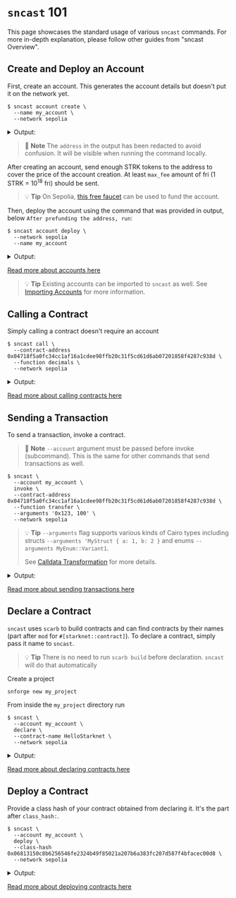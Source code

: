 # `sncast` 101

This page showcases the standard usage of various `sncast` commands.
For more in-depth explanation, please follow other guides from "sncast Overview".

## Create and Deploy an Account

First, create an account.
This generates the account details but doesn't put it on the network yet.

<!-- { "ignored": true } -->
```shell
$ sncast account create \
  --name my_account \
  --network sepolia
```

<details>
<summary>Output:</summary>

```shell
command: account create
add_profile: --add-profile flag was not set. No profile added to snfoundry.toml
address: 0x[..]
max_fee: [..]
message: Account successfully created. Prefund generated address with at least <max_fee> STRK tokens. It is good to send more in the case of higher demand.

After prefunding the address, run:
sncast account deploy --network sepolia --name my_account
```

</details>

> 📝 **Note**
> The `address` in the output has been redacted to avoid confusion.
> It will be visible when running the command locally.

After creating an account, send enough STRK tokens to the address to cover the price of the
account creation.
At least `max_fee` amount of fri (1 STRK = 10<sup>18</sup> fri) should be sent.

> 💡 **Tip**
> On Sepolia, [this free faucet](https://starknet-faucet.vercel.app/) can be used to fund the account.


Then, deploy the account using the command that was provided in output, below `After prefunding the address, run`:

<!-- { "ignored": true } -->
```shell
$ sncast account deploy \
  --network sepolia
  --name my_account
```

<details>
<summary>Output:</summary>

```shell
command: account deploy
transaction_hash: 0x[..]


To see invocation details, visit:
transaction: https://sepolia.starkscan.co/tx/0x[..]
```

</details>

[Read more about accounts here](./account-import.md)

> 💡 **Tip**
> Existing accounts can be imported to `sncast` as well. See [Importing Accounts](./account-import.md) for more
> information.

## Calling a Contract

Simply calling a contract doesn't require an account

```shell
$ sncast call \
  --contract-address 0x04718f5a0fc34cc1af16a1cdee98ffb20c31f5cd61d6ab07201858f4287c938d \
  --function decimals \
  --network sepolia
```

<details>
<summary>Output:</summary>

```shell
command: call
response: [0x12]
```

</details>

[Read more about calling contracts here](./call.md)

## Sending a Transaction

To send a transaction, invoke a contract.

> 📝 **Note**
> `--account` argument must be passed before invoke (subcommand).
> This is the same for other commands that send transactions as well.

```shell
$ sncast \
  --account my_account \
  invoke \
  --contract-address 0x04718f5a0fc34cc1af16a1cdee98ffb20c31f5cd61d6ab07201858f4287c938d \
  --function transfer \
  --arguments '0x123, 100' \
  --network sepolia
```

> 💡 **Tip**
> `--arguments` flag supports various kinds of Cairo types including
> structs `--arguments 'MyStruct { a: 1, b: 2 }` and enums `--arguments MyEnum::Variant1`.
>
> See [Calldata Transformation](./calldata-transformation.md) for more details.

<details>
<summary>Output:</summary>

```shell
command: invoke
transaction_hash: 0x[..]

To see invocation details, visit:
transaction: https://sepolia.starkscan.co/tx/0x[..]
```

</details>

[Read more about sending transactions here](./invoke.md)

## Declare a Contract

`sncast` uses `scarb` to build contracts and can find contracts by their names (part after `mod` for
`#[starknet::contract]`).
To declare a contract, simply pass it name to `sncast`.

> 💡 **Tip**
> There is no need to run `scarb build` before declaration.
> `sncast` will do that automatically

Create a project

```shell
snforge new my_project
```

From inside the `my_project` directory run

<!-- { "ignored": true, "package_name": "hello_starknet" }  -->
```shell
$ sncast \
  --account my_account \
  declare \
  --contract-name HelloStarknet \
  --network sepolia
```

<details>
<summary>Output:</summary>

```shell
command: declare
class_hash: 0x[..]
transaction_hash: 0x[..]

To see declaration details, visit:
class: https://sepolia.starkscan.co/class/0x[..]
transaction: https://sepolia.starkscan.co/tx/0x[..]
```

</details>

[Read more about declaring contracts here](./declare.md)

## Deploy a Contract

Provide a class hash of your contract obtained from declaring it. It's the part after `class_hash:`.

<!-- { "ignored": true }  -->
```shell
$ sncast \
  --account my_account \
  deploy \
  --class-hash 0x06813150c8b6256546fe2324b49f85021a207b6a383fc207d587f4bfacec00d8 \
  --network sepolia
```

<details>
<summary>Output:</summary>

```shell
command: deploy
contract_address: 0x[..]
transaction_hash: 0x[..]

To see deployment details, visit:
contract: https://sepolia.starkscan.co/contract/0x[..]
transaction: https://sepolia.starkscan.co/tx/0x[..]
```

</details>

[Read more about deploying contracts here](./deploy.md)
